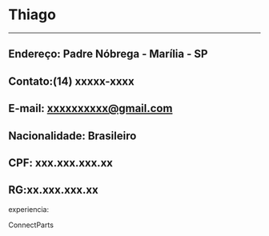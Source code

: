 # Thiago 

---


Endereço: Padre Nóbrega - Marília - SP
---
Contato:(14) xxxxx-xxxx
---
E-mail: xxxxxxxxxx@gmail.com
---
Nacionalidade: Brasileiro
---
CPF: xxx.xxx.xxx.xx
---
RG:xx.xxx.xxx.xx
---

experiencia:

ConnectParts

